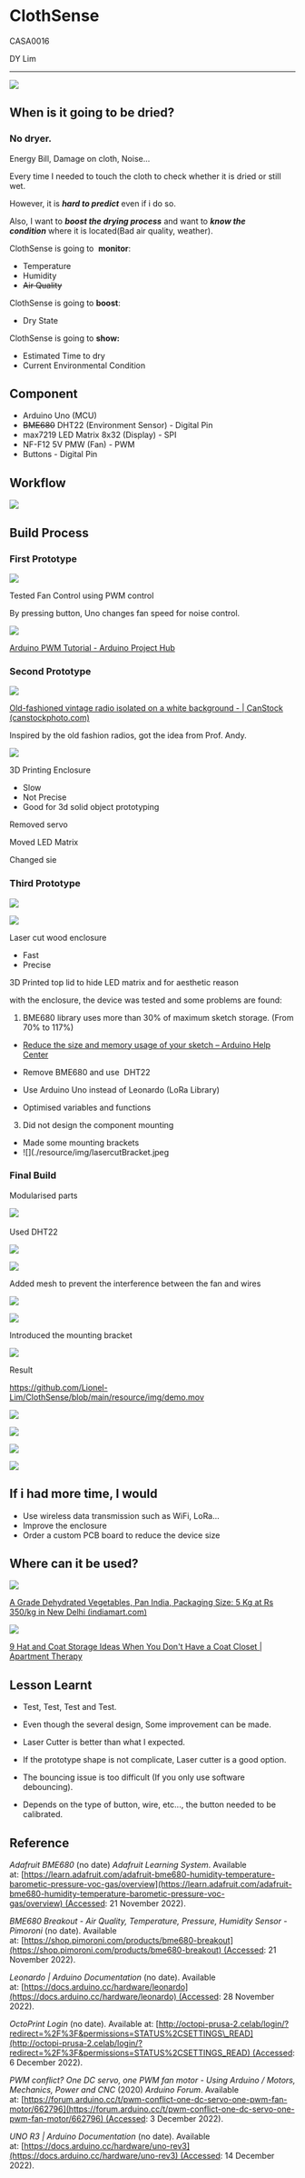 # ClothSense

CASA0016

DY Lim

* * *

  

![](./resource/img/hanger.jpeg)

## When is it going to be dried?

###   

### No dryer.

Energy Bill, Damage on cloth, Noise...

  

Every time I needed to touch the cloth to check whether it is dried or still wet.

However, it is **_hard to predict_** even if i do so. 

Also, I want to **_boost the drying process_** and want to **_know the condition_** where it is located(Bad air quality, weather).

  

ClothSense is going to  **monitor**:

- Temperature
- Humidity
- ~~Air Quality~~

ClothSense is going to **boost**:

- Dry State

ClothSense is going to **show:**

- Estimated Time to dry
- Current Environmental Condition

###   

## Component

- Arduino Uno (MCU)
- ~~BME680~~ DHT22 (Environment Sensor) - Digital Pin
- max7219 LED Matrix 8x32 (Display) - SPI
- NF-F12 5V PMW (Fan) - PWM
- Buttons - Digital Pin

  

## Workflow

![](./resource/img/Process.drawio.png)

  

## Build Process

### First Prototype

![](./resource/img/firstPrototype.png)  

Tested Fan Control using PWM control

By pressing button, Uno changes fan speed for noise control.

![](./resource/img/pwm.png)  

[Arduino PWM Tutorial - Arduino Project Hub](https://create.arduino.cc/projecthub/muhammad-aqib/arduino-pwm-tutorial-ae9d71)  

  

### Second Prototype

![](./resource/img/impressionRef.png)  

[Old-fashioned vintage radio isolated on a white background - | CanStock (canstockphoto.com)](https://www.canstockphoto.com/old-fashioned-vintage-radio-isolated-on-82587771.html)  

Inspired by the old fashion radios, got the idea from Prof. Andy.

  

![](./resource/img/secondPrototypeBlender.png)  

3D Printing Enclosure

- Slow
- Not Precise
- Good for 3d solid object prototyping

Removed servo

Moved LED Matrix

Changed sie

  

### Third Prototype

![](./resource/img/thirdPrototypeBlender.png)  

![](./resource/img/lasercut.jpeg)  

Laser cut wood enclosure

- Fast
- Precise

3D Printed top lid to hide LED matrix and for aesthetic reason

  

with the enclosure, the device was tested and some problems are found:

1. BME680 library uses more than 30% of maximum sketch storage. (From 70% to 117%)

- [Reduce the size and memory usage of your sketch – Arduino Help Center](https://support.arduino.cc/hc/en-us/articles/360013825179-Reduce-the-size-and-memory-usage-of-your-sketch)  
    
- Remove BME680 and use  DHT22
- Use Arduino Uno instead of Leonardo (LoRa Library)
- Optimised variables and functions

3. Did not design the component mounting

- Made some mounting brackets
- ![](./resource/img/lasercutBracket.jpeg  
    

  

### Final Build

Modularised parts

![](./resource/img/powerPanel.jpeg) 

  

Used DHT22

![](./resource/img/dhtAttached.jpeg)  

![](./resource/img/dhtAttached2.jpeg)  

  

Added mesh to prevent the interference between the fan and wires

![](./resource/img/meshSupport.jpeg)  

![](./resource/img/fanOnSupport.jpeg)  

  

Introduced the mounting bracket

![](./resource/img/fanOnSupport.jpeg)  

  

Result

https://github.com/Lionel-Lim/ClothSense/blob/main/resource/img/demo.mov

![](./resource/img/topView.jpeg)  

![](./resource/img/workingDemo.png)  

![](./resource/img/underHanger.jpeg)  

![](./resource/img/onHanger.jpeg)  

  

## If i had more time, I would

- Use wireless data transmission such as WiFi, LoRa...
- Improve the enclosure
- Order a custom PCB board to reduce the device size

  

## Where can it be used?

![](./resource/img/foodDrying.png)  

[A Grade Dehydrated Vegetables, Pan India, Packaging Size: 5 Kg at Rs 350/kg in New Delhi (indiamart.com)](https://www.indiamart.com/proddetail/dehydrated-vegetables-24169149248.html)  

![](./resource/img/coatDrying.png)  

[9 Hat and Coat Storage Ideas When You Don't Have a Coat Closet | Apartment Therapy](https://www.apartmenttherapy.com/9-creative-ways-to-organize-your-coats-and-hats-by-the-door-when-you-dont-have-a-coat-closet-239859)  

  

## Lesson Learnt

- Test, Test, Test and Test.

- Even though the several design, Some improvement can be made.

- Laser Cutter is better than what I expected.

- If the prototype shape is not complicate, Laser cutter is a good option. 

- The bouncing issue is too difficult (If you only use software debouncing).

- Depends on the type of button, wire, etc..., the button needed to be calibrated.

  

## Reference

_Adafruit BME680_ (no date) _Adafruit Learning System_. Available at: [https://learn.adafruit.com/adafruit-bme680-humidity-temperature-barometic-pressure-voc-gas/overview](https://learn.adafruit.com/adafruit-bme680-humidity-temperature-barometic-pressure-voc-gas/overview) (Accessed: 21 November 2022).

_BME680 Breakout - Air Quality, Temperature, Pressure, Humidity Sensor - Pimoroni_ (no date). Available at: [https://shop.pimoroni.com/products/bme680-breakout](https://shop.pimoroni.com/products/bme680-breakout) (Accessed: 21 November 2022).

_Leonardo | Arduino Documentation_ (no date). Available at: [https://docs.arduino.cc/hardware/leonardo](https://docs.arduino.cc/hardware/leonardo) (Accessed: 28 November 2022).

_OctoPrint Login_ (no date). Available at: [http://octopi-prusa-2.celab/login/?redirect=%2F%3F&permissions=STATUS%2CSETTINGS\_READ](http://octopi-prusa-2.celab/login/?redirect=%2F%3F&permissions=STATUS%2CSETTINGS_READ) (Accessed: 6 December 2022).

_PWM conflict? One DC servo, one PWM fan motor - Using Arduino / Motors, Mechanics, Power and CNC_ (2020) _Arduino Forum_. Available at: [https://forum.arduino.cc/t/pwm-conflict-one-dc-servo-one-pwm-fan-motor/662796](https://forum.arduino.cc/t/pwm-conflict-one-dc-servo-one-pwm-fan-motor/662796) (Accessed: 3 December 2022).

_UNO R3 | Arduino Documentation_ (no date). Available at: [https://docs.arduino.cc/hardware/uno-rev3](https://docs.arduino.cc/hardware/uno-rev3) (Accessed: 14 December 2022).